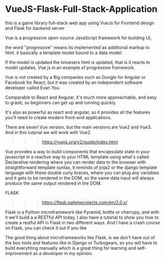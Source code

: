 # VueJS-Flask-Full-Stack-Application
this is a game library full-stack web app using VueJs for Frontend design and Flask for backend server

Vue is a progressive open-source JavaScript framework for building UI,

the word "progressive" means its implemented as additional markup to html. it basically a template model bound to a data model. 

If the model is updated the browsers html is updated, that is it reacts to model updates. Vue js in an example of progressive framework.

Vue is not created by a Big companies such as Google for Angular or Facebook for React; but it was created by an independent software developer called Evan You.

Comparable to React and Angular, it's much more approachable, and easy to grasb, so beginners can get up and running quickly. 

It's also as powerful as react and angular, so it provides all the features you'll need to create modern front-end applications.

There are severl Vue version, but the main versions are Vue2 and Vue3. And in this tutprial we will work with Vue2 

>>> https://vuejs.org/v2/guide/index.html

Vue provides a way to build components that encapsulate state in your javascript in a reactive way to your HTML template using what's called Declarative rendering where you can render data to the browser with straightforward template syntax, it reminds of jinja2 or the django template language with these double curly braces, where you can plug any variables and it gets to be rendered in the DOM, so the same data input will always produce the same output rendered in the DOM.

FLASK
>>> https://flask.palletsprojects.com/en/2.0.x/

Flask is a Python microframework like Pyramid, bottle or cherrypy, and with it we'll build a a RESTful API today, 
I also have a tutorial to show you how to create a restful API in Flask in two different ways.
And I have a crash course on Flask, you can check it out if you like

The good thing about microframeworks like Flask, is we don't have out of the box tools and features like in Django or Turbogears, 
so you will have to build everyhting manually which is a great thing for learning and self-improvement as a developer in my opinion.
